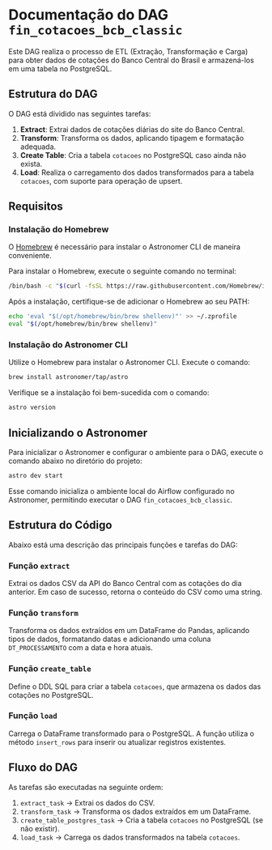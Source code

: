 


# Documentação do DAG `fin_cotacoes_bcb_classic`

Este DAG realiza o processo de ETL (Extração, Transformação e Carga) para obter dados de cotações do Banco Central do Brasil e armazená-los em uma tabela no PostgreSQL. 

## Estrutura do DAG
O DAG está dividido nas seguintes tarefas:

1. **Extract**: Extrai dados de cotações diárias do site do Banco Central.
2. **Transform**: Transforma os dados, aplicando tipagem e formatação adequada.
3. **Create Table**: Cria a tabela `cotacoes` no PostgreSQL caso ainda não exista.
4. **Load**: Realiza o carregamento dos dados transformados para a tabela `cotacoes`, com suporte para operação de upsert.

## Requisitos

### Instalação do Homebrew

O [Homebrew](https://brew.sh/) é necessário para instalar o Astronomer CLI de maneira conveniente.

Para instalar o Homebrew, execute o seguinte comando no terminal:
```bash
/bin/bash -c "$(curl -fsSL https://raw.githubusercontent.com/Homebrew/install/HEAD/install.sh)"
```

Após a instalação, certifique-se de adicionar o Homebrew ao seu PATH:
```bash
echo 'eval "$(/opt/homebrew/bin/brew shellenv)"' >> ~/.zprofile
eval "$(/opt/homebrew/bin/brew shellenv)"
```

### Instalação do Astronomer CLI

Utilize o Homebrew para instalar o Astronomer CLI. Execute o comando:
```bash
brew install astronomer/tap/astro
```

Verifique se a instalação foi bem-sucedida com o comando:
```bash
astro version
```

## Inicializando o Astronomer

Para inicializar o Astronomer e configurar o ambiente para o DAG, execute o comando abaixo no diretório do projeto:
```bash
astro dev start
```

Esse comando inicializa o ambiente local do Airflow configurado no Astronomer, permitindo executar o DAG `fin_cotacoes_bcb_classic`.

## Estrutura do Código

Abaixo está uma descrição das principais funções e tarefas do DAG:

### Função `extract`

Extrai os dados CSV da API do Banco Central com as cotações do dia anterior. Em caso de sucesso, retorna o conteúdo do CSV como uma string.

### Função `transform`

Transforma os dados extraídos em um DataFrame do Pandas, aplicando tipos de dados, formatando datas e adicionando uma coluna `DT_PROCESSAMENTO` com a data e hora atuais.

### Função `create_table`

Define o DDL SQL para criar a tabela `cotacoes`, que armazena os dados das cotações no PostgreSQL.

### Função `load`

Carrega o DataFrame transformado para o PostgreSQL. A função utiliza o método `insert_rows` para inserir ou atualizar registros existentes.

## Fluxo do DAG

As tarefas são executadas na seguinte ordem:

1. `extract_task` → Extrai os dados do CSV.
2. `transform_task` → Transforma os dados extraídos em um DataFrame.
3. `create_table_postgres_task` → Cria a tabela `cotacoes` no PostgreSQL (se não existir).
4. `load_task` → Carrega os dados transformados na tabela `cotacoes`.


